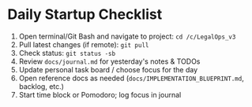 # Daily Startup Checklist

1. Open terminal/Git Bash and navigate to project: `cd /c/LegalOps_v3`
2. Pull latest changes (if remote): `git pull`
3. Check status: `git status -sb`
4. Review `docs/journal.md` for yesterday's notes & TODOs
5. Update personal task board / choose focus for the day
6. Open reference docs as needed (`docs/IMPLEMENTATION_BLUEPRINT.md`, backlog, etc.)
7. Start time block or Pomodoro; log focus in journal
